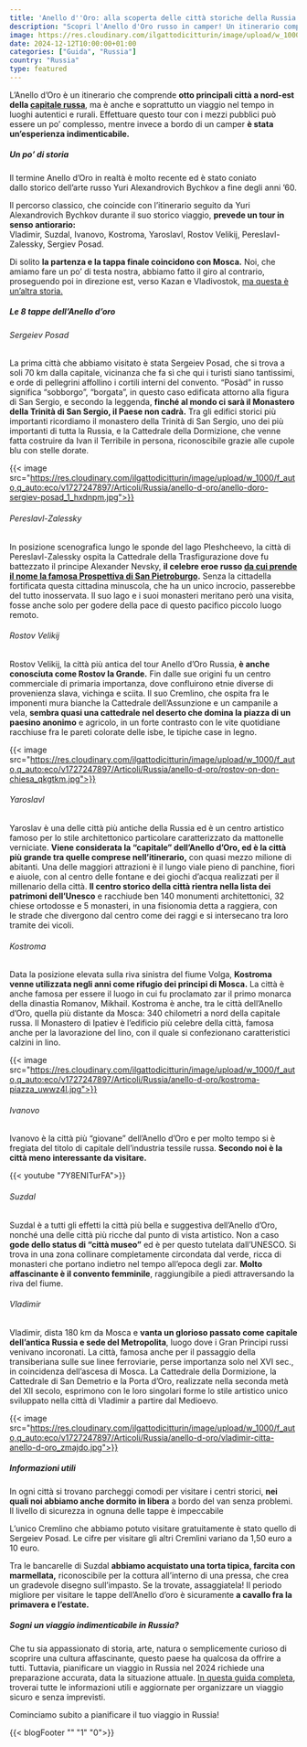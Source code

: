 ```yaml
---
title: 'Anello d''Oro: alla scoperta delle città storiche della Russia'
description: "Scopri l'Anello d'Oro russo in camper! Un itinerario completo attraverso 8 città storiche, tra cui Suzdal, Vladimir e Yaroslavl. Un viaggio avventuroso e autentico alla scoperta della Russia più autentica."
image: https://res.cloudinary.com/ilgattodicitturin/image/upload/w_1000/f_auto,q_auto:eco/v1731636403/Articoli/Russia/anello-d-oro/anello-doro-sergiev-posad_tqzdjx.jpg
date: 2024-12-12T10:00:00+01:00
categories: ["Guida", "Russia"]
country: "Russia"
type: featured
---
```


L’Anello d’Oro è un itinerario che comprende **otto principali città a nord-est della [capitale russa](/blog/tour-di-mosca-in-due-giorni-itinerario-imperdibile)**, ma è anche e soprattutto un viaggio nel tempo in luoghi autentici e rurali.
Effettuare questo tour con i mezzi pubblici può essere un po’ complesso, mentre invece a bordo di un camper **è stata un’esperienza indimenticabile.** 

##### Un po’ di storia

Il termine Anello d’Oro in realtà è molto recente ed è stato coniato dallo storico dell’arte russo Yuri Alexandrovich Bychkov a fine degli anni ’60. 

Il percorso classico, che coincide con l’itinerario seguito da Yuri Alexandrovich Bychkov durante il suo storico viaggio, **prevede un tour in senso antiorario:**
Vladimir, Suzdal, Ivanovo, Kostroma, Yaroslavl, Rostov Velikij, Pereslavl-Zalessky, Sergiev Posad. 

Di solito **la partenza e la tappa finale coincidono con Mosca.**
Noi, che amiamo fare un po’ di testa nostra, abbiamo fatto il giro al contrario, proseguendo poi in direzione est, verso Kazan e Vladivostok, [ma questa è un’altra storia.](/blog/dall-italia-al-giappone-in-van)

##### Le 8 tappe dell’Anello d’oro 

###### Sergeiev Posad

La prima città che abbiamo visitato è stata Sergeiev Posad, che si trova a soli 70 km dalla capitale, vicinanza che fa sì che qui i turisti siano tantissimi, e orde di pellegrini affollino i cortili interni del convento. “Posàd” in russo significa “sobborgo”, “borgata”, in questo caso edificata attorno alla figura di San Sergio, e secondo la leggenda, **finché al mondo ci sarà il Monastero della Trinità di San Sergio, il Paese non cadrà.** Tra gli edifici storici più importanti ricordiamo il monastero della Trinità di San Sergio, uno dei più importanti di tutta la Russia, e la Cattedrale della Dormizione, che venne fatta costruire da Ivan il Terribile in persona, riconoscibile grazie alle cupole blu con stelle dorate.

{{< image src="https://res.cloudinary.com/ilgattodicitturin/image/upload/w_1000/f_auto,q_auto:eco/v1727247897/Articoli/Russia/anello-d-oro/anello-doro-sergiev-posad_1_hxdnpm.jpg">}}


###### Pereslavl-Zalessky

In posizione scenografica lungo le sponde del lago Pleshcheevo, la città di Pereslavl-Zalessky ospita la Cattedrale della Trasfigurazione dove fu battezzato il principe Alexander Nevsky, **il celebre eroe russo [da cui prende il nome la famosa Prospettiva di San Pietroburgo](/blog/tour-di-san-pietroburgo-scopri-la-venezia-del-nord-in-2-giorni).** Senza la cittadella fortificata questa cittadina minuscola, che ha un unico incrocio,  passerebbe del tutto inosservata. Il suo lago e i suoi monasteri meritano però una visita, fosse anche solo per godere della pace di questo pacifico piccolo luogo remoto. 

###### Rostov Velikij

Rostov Velikij, la città più antica del tour Anello d’Oro Russia, **è anche conosciuta come Rostov la Grande.** Fin dalle sue origini fu un centro commerciale di primaria importanza, dove confluirono etnie diverse di provenienza slava, vichinga e sciita. Il suo Cremlino, che ospita fra le imponenti mura bianche la Cattedrale dell’Assunzione e un campanile a vela, **sembra quasi una cattedrale nel deserto che domina la piazza di un paesino anonimo** e agricolo, in un forte contrasto con le vite quotidiane racchiuse fra le pareti colorate delle isbe, le tipiche case in legno. 

{{< image src="https://res.cloudinary.com/ilgattodicitturin/image/upload/w_1000/f_auto,q_auto:eco/v1727247897/Articoli/Russia/anello-d-oro/rostov-on-don-chiesa_qkgtkm.jpg">}}

###### Yaroslavl

Yaroslav è una delle città più antiche della Russia ed è un centro artistico famoso per lo stile architettonico particolare caratterizzato da mattonelle verniciate. **Viene considerata la “capitale” dell’Anello d’Oro, ed è la città più grande tra quelle comprese nell’itinerario,** con quasi mezzo milione di abitanti. Una delle maggiori attrazioni è il lungo viale pieno di panchine, fiori e aiuole, con al centro delle fontane e dei giochi d’acqua realizzati per il millenario della città. **Il centro storico della città rientra nella lista dei patrimoni dell’Unesco** e racchiude ben 140 monumenti architettonici, 32 chiese ortodosse e 5 monasteri, in una fisionomia detta a raggiera, con le strade che divergono dal centro come dei raggi e si intersecano tra loro tramite dei vicoli.

###### Kostroma

Data la posizione elevata sulla riva sinistra del fiume Volga, **Kostroma venne utilizzata negli anni come rifugio dei principi di Mosca.** La città è anche famosa per essere il luogo in cui fu proclamato zar il primo monarca della dinastia Romanov, Mikhail.
Kostroma è anche, tra le città dell’Anello d’Oro, quella più distante da Mosca: 340 chilometri a nord della capitale russa. Il Monastero di Ipatiev è l’edificio più celebre della città, famosa anche per la lavorazione del lino, con il quale si confezionano caratteristici calzini in lino. 

{{< image src="https://res.cloudinary.com/ilgattodicitturin/image/upload/w_1000/f_auto,q_auto:eco/v1727247897/Articoli/Russia/anello-d-oro/kostroma-piazza_uwwz4l.jpg">}}

###### Ivanovo

Ivanovo è la città più “giovane” dell’Anello d’Oro e per molto tempo si è fregiata del titolo di capitale dell’industria tessile russa. **Secondo noi è la città meno interessante da visitare.** 

{{< youtube "7Y8ENITurFA">}}

###### Suzdal

Suzdal è a tutti gli effetti la città più bella e suggestiva dell’Anello d’Oro, nonché una delle città più ricche dal punto di vista artistico. Non a caso **gode dello status di “città museo”** ed è per questo tutelata dall’UNESCO. Si trova in una zona collinare completamente circondata dal verde, ricca di monasteri che portano indietro nel tempo all’epoca degli zar. **Molto affascinante è il convento femminile**, raggiungibile a piedi attraversando la riva del fiume. 

###### Vladimir

Vladimir, dista 180 km da Mosca e **vanta un glorioso passato come capitale dell’antica Russia e sede del Metropolita**, luogo dove i Gran Principi russi venivano incoronati. La città, famosa anche per il passaggio della transiberiana sulle sue linee ferroviarie, perse importanza solo nel XVI sec., in coincidenza dell’ascesa di Mosca. 
La Cattedrale della Dormizione, la Cattedrale di San Demetrio e la Porta d’Oro, realizzate nella seconda metà del XII secolo, esprimono con le loro singolari forme lo stile artistico unico sviluppato nella città di Vladimir a partire dal Medioevo.

{{< image src="https://res.cloudinary.com/ilgattodicitturin/image/upload/w_1000/f_auto,q_auto:eco/v1727247897/Articoli/Russia/anello-d-oro/vladimir-citta-anello-d-oro_zmajdo.jpg">}}

##### Informazioni utili

In ogni città si trovano parcheggi comodi per visitare i centri storici, **nei quali noi abbiamo anche dormito in libera** a bordo del van senza problemi. Il livello di sicurezza in ognuna delle tappe è impeccabile

L’unico Cremlino che abbiamo potuto visitare gratuitamente è stato quello di Sergeiev Posad. Le cifre per visitare gli altri Cremlini variano da 1,50 euro a 10 euro. 

Tra le bancarelle di Suzdal **abbiamo acquistato una torta tipica, farcita con marmellata,** riconoscibile per la cottura all’interno di una pressa, che crea un gradevole disegno sull’impasto. Se la trovate, assaggiatela!
Il periodo migliore per visitare le tappe dell’Anello d’oro è sicuramente **a cavallo fra la primavera e l’estate.** 

##### Sogni un viaggio indimenticabile in Russia?
Che tu sia appassionato di storia, arte, natura o semplicemente curioso di scoprire una cultura affascinante, questo paese ha qualcosa da offrire a tutti.
Tuttavia, pianificare un viaggio in Russia nel 2024 richiede una preparazione accurata, data la situazione attuale. [In questa guida completa](/blog/viaggiare-in-russia-guida-completa-in-11-punti-aggiornamento-2024), troverai tutte le informazioni utili e aggiornate per organizzare un viaggio sicuro e senza imprevisti.

Cominciamo subito a pianificare il tuo viaggio in Russia!

{{< blogFooter "" "1" "0">}}